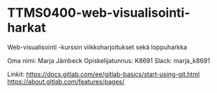 # TTMS0400-web-visualisointi-harkat

Web-visualisointi -kurssin viikkoharjoitukset sekä loppuharkka

Oma nimi: Marja Jämbeck
Opiskelijatunnus: K8691
Slack: marja_k8691


Linkit:
https://docs.gitlab.com/ee/gitlab-basics/start-using-git.html
https://about.gitlab.com/features/pages/